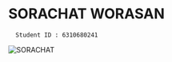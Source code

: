 # SORACHAT WORASAN

```
  Student ID : 6310680241
```

![SORACHAT](https://ipfs.io/ipfs/QmUQNPpKHxBXFHySPKud58NVayzjgBkHxth4YxdHHDCVVt)
